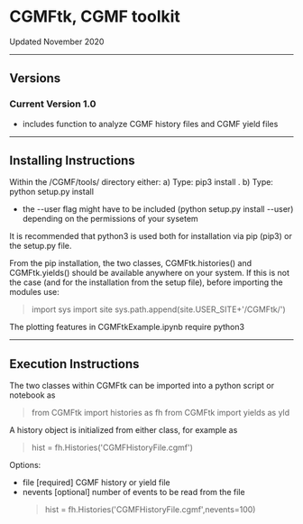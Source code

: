 CGMFtk, CGMF toolkit 
====================

Updated November 2020

---
Versions
--------

### Current Version 1.0

- includes function to analyze CGMF history files and CGMF yield files

---
Installing Instructions
-----------------------

Within the /CGMF/tools/ directory either:
a) Type: pip3 install .
b) Type: python setup.py install
   + the --user flag might have to be included (python setup.py install --user) depending on the permissions of your sysetem

It is recommended that python3 is used both for installation via pip (pip3) or the setup.py file.

From the pip installation, the two classes, CGMFtk.histories() and CGMFtk.yields() should be available anywhere on your system.  If this is not the case (and for the installation from the setup file), before importing the modules use:
   > import sys
   > import site
   > sys.path.append(site.USER_SITE+'/CGMFtk/')

The plotting features in CGMFtkExample.ipynb require python3

---
Execution Instructions
----------------------

The two classes within CGMFtk can be imported into a python script or notebook as
   > from CGMFtk import histories as fh
   > from CGMFtk import yields as yld

A history object is initialized from either class, for example as 
   > hist = fh.Histories('CGMFHistoryFile.cgmf')

Options:
   + file 	[required]	CGMF history or yield file
   + nevents 	[optional]	number of events to be read from the file
		> hist = fh.Histories('CGMFHistoryFile.cgmf',nevents=100)

